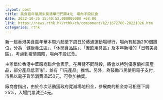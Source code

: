 ```yaml
---
layout: post
title: 美食嘉年華周末葵涌舉行門票4元　場內不設試食
date: 2022-10-26 15:40:52.000000000 +08:00
link: https://news.rthk.hk/rthk/ch/component/k2/1672780-20221026.htm
categories: rthk
---
```


新一屆香港美食嘉年華本周六起至下周日於葵涌運動場舉行，場內有超過290個攤位，分為「健康養生區」、「休閒食品區」、「餐飲用具區」及本年新增的「日韓美食區」。考慮到疫情風險，場內不設試食。

主辦單位香港中華廠商聯合會表示，在展覽不同時段，將會以特別優惠價推廣產品，部分產品低至1折，並有「1元產品」推售。另外，為鼓勵市民使用電子支付，市民以電子貨幣消費滿250元，可參加抽獎。

廠商會指出，由於今次活動獲政府寛減場地租金，參展商的租金亦可相應下調25%，入場門票減至4元。

